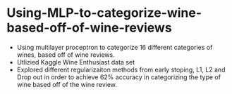 # Using-MLP-to-categorize-wine-based-off-of-wine-reviews
* Using multilayer proceptron to categorize 16 different categories of wines, based off of wine reviews. 
* Utlizied Kaggle Wine Enthusiast data set
* Explored different regularizaiton methods from early stoping, L1, L2 and Drop out in order to achieve 62% accuracy in categorizing the type of wine based off of the wine review. 
